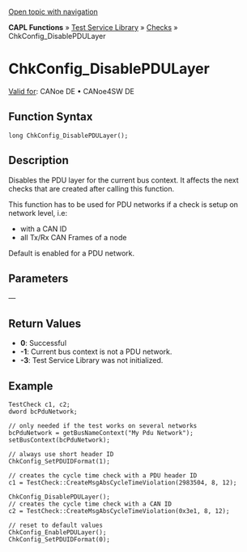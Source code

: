 [Open topic with navigation](../../../../../CANoeDEFamily.htm#Topics/CAPLFunctions/Test/Functions/CAPLfunctionChkConfigDisablePDULayer.md)

**CAPL Functions** » [Test Service Library](../CAPLfunctionsTSLOverview.md) » [Checks](../CAPLfunctionsTSLCheckOverview.md) » ChkConfig_DisablePDULayer

# ChkConfig_DisablePDULayer

[Valid for](../../../Shared/FeatureAvailability.md): CANoe DE • CANoe4SW DE

## Function Syntax

```
long ChkConfig_DisablePDULayer();
```

## Description

Disables the PDU layer for the current bus context. It affects the next checks that are created after calling this function.

This function has to be used for PDU networks if a check is setup on network level, i.e:

- with a CAN ID
- all Tx/Rx CAN Frames of a node

Default is enabled for a PDU network.

## Parameters

—

## Return Values

- **0**: Successful
- **-1**: Current bus context is not a PDU network.
- **-3**: Test Service Library was not initialized.

## Example

```plaintext
TestCheck c1, c2;
dword bcPduNetwork;

// only needed if the test works on several networks
bcPduNetwork = getBusNameContext("My Pdu Network");
setBusContext(bcPduNetwork);

// always use short header ID
ChkConfig_SetPDUIDFormat(1);

// creates the cycle time check with a PDU header ID
c1 = TestCheck::CreateMsgAbsCycleTimeViolation(2983504, 8, 12);

ChkConfig_DisablePDULayer();
// creates the cycle time check with a CAN ID
c2 = TestCheck::CreateMsgAbsCycleTimeViolation(0x3e1, 8, 12);

// reset to default values
ChkConfig_EnablePDULayer();
ChkConfig_SetPDUIDFormat(0);
```
